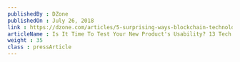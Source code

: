 ```yaml
---
publishedBy : DZone
publishedOn : July 26, 2018
link : https://dzone.com/articles/5-surprising-ways-blockchain-technology-is-being-h
articleName : Is It Time To Test Your New Product's Usability? 13 Tech Experts Weigh In
weight : 35 
class : pressArticle
---
```

